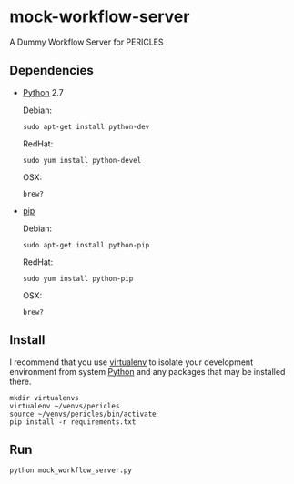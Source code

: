 mock-workflow-server
====================

A Dummy Workflow Server for PERICLES

## Dependencies

- [Python](https://python.org) 2.7

  Debian:

      sudo apt-get install python-dev

  RedHat:

      sudo yum install python-devel

  OSX:

      brew?

- [pip](http://pip.readthedocs.org/)

  Debian:

      sudo apt-get install python-pip

  RedHat:

      sudo yum install python-pip

  OSX:

      brew?


## Install

I recommend that you use [virtualenv](http://virtualenv.readthedocs.org/) to
isolate your development environment from system [Python](https://python.org)
and any packages that may be installed there.

    mkdir virtualenvs
    virtualenv ~/venvs/pericles
    source ~/venvs/pericles/bin/activate
    pip install -r requirements.txt

Run
---

    python mock_workflow_server.py
